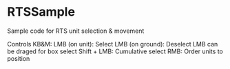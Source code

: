 # RTSSample

Sample code for RTS unit selection & movement

Controls KB&M:
LMB (on unit): Select
LMB (on ground): Deselect
LMB can be draged for box select
Shift + LMB: Cumulative select
RMB: Order units to position
